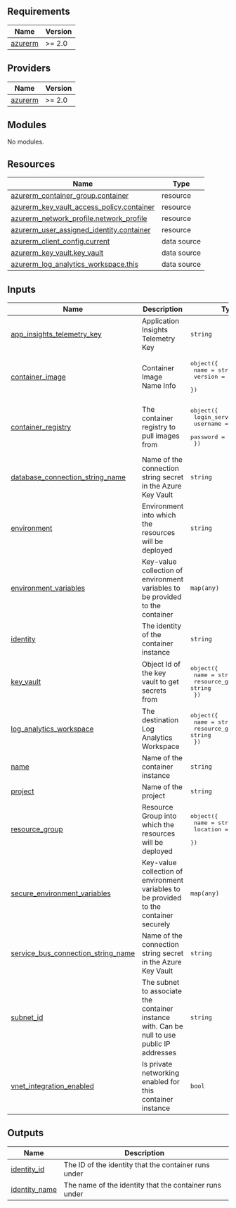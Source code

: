 <!-- BEGIN_TF_DOCS -->
## Requirements

| Name | Version |
|------|---------|
| <a name="requirement_azurerm"></a> [azurerm](#requirement\_azurerm) | >= 2.0 |

## Providers

| Name | Version |
|------|---------|
| <a name="provider_azurerm"></a> [azurerm](#provider\_azurerm) | >= 2.0 |

## Modules

No modules.

## Resources

| Name | Type |
|------|------|
| [azurerm_container_group.container](https://registry.terraform.io/providers/hashicorp/azurerm/latest/docs/resources/container_group) | resource |
| [azurerm_key_vault_access_policy.container](https://registry.terraform.io/providers/hashicorp/azurerm/latest/docs/resources/key_vault_access_policy) | resource |
| [azurerm_network_profile.network_profile](https://registry.terraform.io/providers/hashicorp/azurerm/latest/docs/resources/network_profile) | resource |
| [azurerm_user_assigned_identity.container](https://registry.terraform.io/providers/hashicorp/azurerm/latest/docs/resources/user_assigned_identity) | resource |
| [azurerm_client_config.current](https://registry.terraform.io/providers/hashicorp/azurerm/latest/docs/data-sources/client_config) | data source |
| [azurerm_key_vault.key_vault](https://registry.terraform.io/providers/hashicorp/azurerm/latest/docs/data-sources/key_vault) | data source |
| [azurerm_log_analytics_workspace.this](https://registry.terraform.io/providers/hashicorp/azurerm/latest/docs/data-sources/log_analytics_workspace) | data source |

## Inputs

| Name | Description | Type | Default | Required |
|------|-------------|------|---------|:--------:|
| <a name="input_app_insights_telemetry_key"></a> [app\_insights\_telemetry\_key](#input\_app\_insights\_telemetry\_key) | Application Insights Telemetry Key | `string` | n/a | yes |
| <a name="input_container_image"></a> [container\_image](#input\_container\_image) | Container Image Name Info | <pre>object({<br>    name    = string,<br>    version = string<br>  })</pre> | n/a | yes |
| <a name="input_container_registry"></a> [container\_registry](#input\_container\_registry) | The container registry to pull images from | <pre>object({<br>    login_server = string,<br>    username     = string,<br>    password     = string<br>  })</pre> | n/a | yes |
| <a name="input_database_connection_string_name"></a> [database\_connection\_string\_name](#input\_database\_connection\_string\_name) | Name of the connection string secret in the Azure Key Vault | `string` | n/a | yes |
| <a name="input_environment"></a> [environment](#input\_environment) | Environment into which the resources will be deployed | `string` | n/a | yes |
| <a name="input_environment_variables"></a> [environment\_variables](#input\_environment\_variables) | Key-value collection of environment variables to be provided to the container | `map(any)` | `{}` | no |
| <a name="input_identity"></a> [identity](#input\_identity) | The identity of the container instance | `string` | n/a | yes |
| <a name="input_key_vault"></a> [key\_vault](#input\_key\_vault) | Object Id of the key vault to get secrets from | <pre>object({<br>    name                = string,<br>    resource_group_name = string<br>  })</pre> | n/a | yes |
| <a name="input_log_analytics_workspace"></a> [log\_analytics\_workspace](#input\_log\_analytics\_workspace) | The destination Log Analytics Workspace | <pre>object({<br>    name                = string,<br>    resource_group_name = string<br>  })</pre> | n/a | yes |
| <a name="input_name"></a> [name](#input\_name) | Name of the container instance | `string` | n/a | yes |
| <a name="input_project"></a> [project](#input\_project) | Name of the project | `string` | `"sbs"` | no |
| <a name="input_resource_group"></a> [resource\_group](#input\_resource\_group) | Resource Group into which the resources will be deployed | <pre>object({<br>    name     = string,<br>    location = string<br>  })</pre> | n/a | yes |
| <a name="input_secure_environment_variables"></a> [secure\_environment\_variables](#input\_secure\_environment\_variables) | Key-value collection of environment variables to be provided to the container securely | `map(any)` | `{}` | no |
| <a name="input_service_bus_connection_string_name"></a> [service\_bus\_connection\_string\_name](#input\_service\_bus\_connection\_string\_name) | Name of the connection string secret in the Azure Key Vault | `string` | n/a | yes |
| <a name="input_subnet_id"></a> [subnet\_id](#input\_subnet\_id) | The subnet to associate the container instance with. Can be null to use public IP addresses | `string` | `null` | no |
| <a name="input_vnet_integration_enabled"></a> [vnet\_integration\_enabled](#input\_vnet\_integration\_enabled) | Is private networking enabled for this container instance | `bool` | `false` | no |

## Outputs

| Name | Description |
|------|-------------|
| <a name="output_identity_id"></a> [identity\_id](#output\_identity\_id) | The ID of the identity that the container runs under |
| <a name="output_identity_name"></a> [identity\_name](#output\_identity\_name) | The name of the identity that the container runs under |
<!-- END_TF_DOCS -->